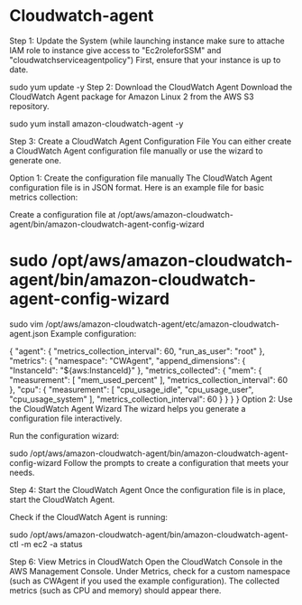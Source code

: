 # Cloudwatch-agent
Step 1: Update the System
(while launching instance make sure to attache IAM role to  instance give access to "Ec2roleforSSM" and "cloudwatchserviceagentpolicy")
First, ensure that your instance is up to date.

sudo yum update -y
Step 2: Download the CloudWatch Agent
Download the CloudWatch Agent package for Amazon Linux 2 from the AWS S3 repository.


sudo yum install amazon-cloudwatch-agent -y

Step 3: Create a CloudWatch Agent Configuration File
You can either create a CloudWatch Agent configuration file manually or use the wizard to generate one.

Option 1: Create the configuration file manually
The CloudWatch Agent configuration file is in JSON format. Here is an example file for basic metrics collection:

Create a configuration file at /opt/aws/amazon-cloudwatch-agent/bin/amazon-cloudwatch-agent-config-wizard
# sudo /opt/aws/amazon-cloudwatch-agent/bin/amazon-cloudwatch-agent-config-wizard 

sudo vim /opt/aws/amazon-cloudwatch-agent/etc/amazon-cloudwatch-agent.json
Example configuration:


{
  "agent": {
    "metrics_collection_interval": 60,
    "run_as_user": "root"
  },
  "metrics": {
    "namespace": "CWAgent",
    "append_dimensions": {
      "InstanceId": "${aws:InstanceId}"
    },
    "metrics_collected": {
      "mem": {
        "measurement": [
          "mem_used_percent"
        ],
        "metrics_collection_interval": 60
      },
      "cpu": {
        "measurement": [
          "cpu_usage_idle",
          "cpu_usage_user",
          "cpu_usage_system"
        ],
        "metrics_collection_interval": 60
      }
    }
  }
}
Option 2: Use the CloudWatch Agent Wizard
The wizard helps you generate a configuration file interactively.

Run the configuration wizard:


sudo /opt/aws/amazon-cloudwatch-agent/bin/amazon-cloudwatch-agent-config-wizard
Follow the prompts to create a configuration that meets your needs.

Step 4: Start the CloudWatch Agent
Once the configuration file is in place, start the CloudWatch Agent.


Check if the CloudWatch Agent is running:


sudo /opt/aws/amazon-cloudwatch-agent/bin/amazon-cloudwatch-agent-ctl -m ec2 -a status

Step 6: View Metrics in CloudWatch
Open the CloudWatch Console in the AWS Management Console.
Under Metrics, check for a custom namespace (such as CWAgent if you used the example configuration).
The collected metrics (such as CPU and memory) should appear there.
